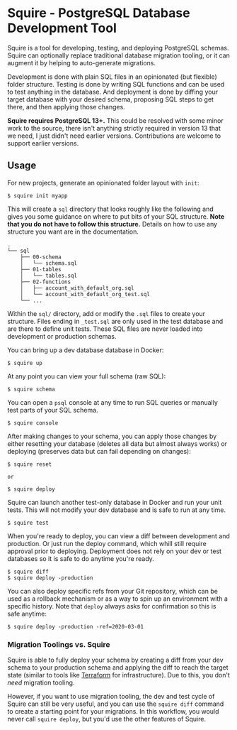 # Squire - PostgreSQL Database Development Tool

Squire is a tool for developing, testing, and deploying PostgreSQL schemas.
Squire can optionally replace traditional database migration tooling, or
it can augment it by helping to auto-generate migrations.

Development is done with plain SQL files in an opinionated (but flexible)
folder structure. Testing is done by writing SQL functions and can be used
to test anything in the database. And deployment is done by diffing your target
database with your desired schema, proposing SQL steps to get there, and then
applying those changes.

**Squire requires PostgreSQL 13+.** This could be resolved with some minor
work to the source, there isn't anything strictly required in version 13
that we need, I just didn't need earlier versions. Contributions are welcome
to support earlier versions.

## Usage

For new projects, generate an opinionated folder layout with `init`:

	$ squire init myapp

This will create a `sql` directory that looks roughly like the following
and gives you some guidance on where to put bits of your SQL structure.
**Note that you do not have to follow this structure.** Details on how to
use any structure you want are in the documentation.

```
.
└── sql
    ├── 00-schema
    │   └── schema.sql
    ├── 01-tables
    │   └── tables.sql
    ├── 02-functions
    │   ├── account_with_default_org.sql
    │   └── account_with_default_org_test.sql
    └── ...
 ```

Within the `sql/` directory, add or modify the `.sql` files to create
your structure. Files ending in `_test.sql` are only used in the test
database and are there to define unit tests. These SQL files are never
loaded into development or production schemas.

You can bring up a dev database database in Docker:

	$ squire up

At any point you can view your full schema (raw SQL):

	$ squire schema

You can open a `psql` console at any time to run SQL queries or manually
test parts of your SQL schema.

	$ squire console

After making changes to your schema, you can apply those changes
by either resetting your database (deletes all data but almost always
works) or deploying (preserves data but can fail depending on changes):

	$ squire reset

	or

	$ squire deploy

Squire can launch another test-only database in Docker and run your
unit tests. This will not modify your dev database and is safe to run
at any time.

	$ squire test

When you're ready to deploy, you can view a diff between development
and production. Or just run the deploy command, which whill still require
approval prior to deploying. Deployment does not rely on your dev
or test databases so it is safe to do anytime you're ready.

	$ squire diff
	$ squire deploy -production

You can also deploy specific refs from your Git repository, which
can be used as a rollback mechanism or as a way to spin up an environment
with a specific history. Note that `deploy` always asks for confirmation
so this is safe anytime:

	$ squire deploy -production -ref=2020-03-01

### Migration Toolings vs. Squire

Squire is able to fully deploy your schema by creating a diff from
your dev schema to your production schema and applying the diff to reach
the target state (similar to tools like [Terraform](https://www.terraform.io/)
for infrastructure). Due to this, you don't _need_ migration tooling.

However, if you want to use migration tooling, the dev and test cycle
of Squire can still be very useful, and you can use the `squire diff`
command to create a starting point for your migrations. In this workflow,
you would never call `squire deploy`, but you'd use the other features
of Squire.
